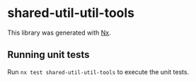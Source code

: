 # shared-util-util-tools

This library was generated with [Nx](https://nx.dev).

## Running unit tests

Run `nx test shared-util-util-tools` to execute the unit tests.
